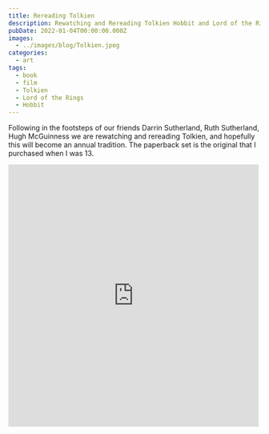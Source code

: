 ```yaml
---
title: Rereading Tolkien
description: Rewatching and Rereading Tolkien Hobbit and Lord of the Rings
pubDate: 2022-01-04T00:00:00.000Z
images:
  - ../images/blog/Tolkien.jpeg
categories:
  - art
tags:
  - book
  - film
  - Tolkien
  - Lord of the Rings
  - Hobbit
---
```


Following in the footsteps of our friends Darrin Sutherland, Ruth Sutherland, Hugh McGuinness we are rewatching and rereading Tolkien, and hopefully this will become an annual tradition. The paperback set is the original that I purchased when I was 13.

<iframe src="https://www.facebook.com/plugins/post.php?href=https%3A%2F%2Fwww.facebook.com%2Fchris1.tham%2Fposts%2Fpfbid0vKRrjYQ6mbbAEwW515HJri3K8QPWbtba1ak95ha3giuUJaAkRiSKrcwLFopb7AXml&show_text=true&width=500" width="500" height="524" style="border:none;overflow:hidden" scrolling="no" frameborder="0" allowfullscreen="true" allow="autoplay; clipboard-write; encrypted-media; picture-in-picture; web-share"></iframe>
